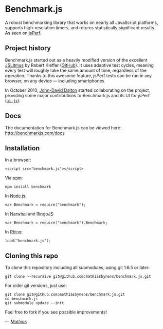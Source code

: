 # Benchmark.js

A robust benchmarking library that works on nearly all JavaScript platforms, supports high-resolution timers, and returns statistically significant results. As seen on [jsPerf](http://jsperf.com/).

## Project history

Benchmark.js started out as a heavily modified version of the excellent [JSLitmus](http://broofa.com/Tools/JSLitmus/) by Robert Kieffer ([GitHub](http://github.com/broofa/jslitmus)). It uses adaptive test cycles, meaning every test will roughly take the same amount of time, regardless of the operation. Thanks to this awesome feature, jsPerf tests can be run in any browser, on any device — including smartphones.

In October 2010, [John-David Dalton](http://allyoucanleet.com/) started collaborating on the project, providing some major contributions to Benchmark.js and its UI for jsPerf ([`ui.js`](https://github.com/mathiasbynens/benchmark.js/blob/master/examples/jsperf/ui.js)).

## Docs

The documentation for Benchmark.js can be viewed here: <http://benchmarkjs.com/docs>

## Installation

In a browser:

    <script src="benchmark.js"></script>

Via [npm](http://npmjs.org/):

    npm install benchmark

In [Node.js](http://nodejs.org/):

    var Benchmark = require("benchmark");

In [Narwhal](http://narwhaljs.org/) and [RingoJS](http://ringojs.org/):

    var Benchmark = require("benchmark").Benchmark;

In [Rhino](http://www.mozilla.org/rhino/):

    load("benchmark.js");

## Cloning this repo

To clone this repository including all submodules, using git 1.6.5 or later:

    git clone --recursive git@github.com:mathiasbynens/benchmark.js.git

For older git versions, just use:

    git clone git@github.com:mathiasbynens/benchmark.js.git
    cd benchmark.js
    git submodule update --init

Feel free to fork if you see possible improvements!

_&mdash; [Mathias](http://mathiasbynens.be/)_